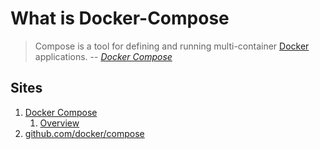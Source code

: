 # What is Docker-Compose

> Compose is a tool for defining and running multi-container [Docker](docker.md) applications.
> -- *[Docker Compose](https://docs.docker.com/compose/)*

## Sites

1. [Docker Compose](https://docs.docker.com/compose/)
    1. [Overview](https://docs.docker.com/compose/overview/)
1. [github.com/docker/compose](https://github.com/docker/compose)
